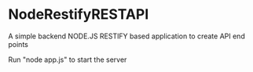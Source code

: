# NodeRestifyRESTAPI
A simple backend NODE.JS RESTIFY based application to create API end points

Run "node app.js" to start the server

